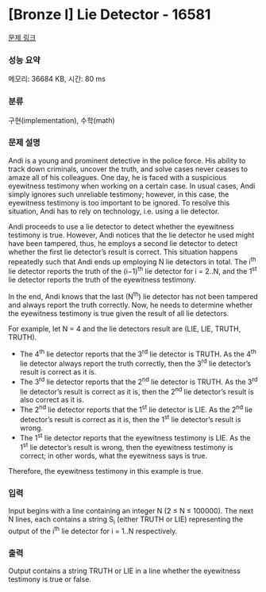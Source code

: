 # [Bronze I] Lie Detector - 16581 

[문제 링크](https://www.acmicpc.net/problem/16581) 

### 성능 요약

메모리: 36684 KB, 시간: 80 ms

### 분류

구현(implementation), 수학(math)

### 문제 설명

<p>Andi is a young and prominent detective in the police force. His ability to track down criminals, uncover the truth, and solve cases never ceases to amaze all of his colleagues. One day, he is faced with a suspicious eyewitness testimony when working on a certain case. In usual cases, Andi simply ignores such unreliable testimony; however, in this case, the eyewitness testimony is too important to be ignored. To resolve this situation, Andi has to rely on technology, i.e. using a lie detector.</p>

<p>Andi proceeds to use a lie detector to detect whether the eyewitness testimony is true. However, Andi notices that the lie detector he used might have been tampered, thus, he employs a second lie detector to detect whether the first lie detector’s result is correct. This situation happens repeatedly such that Andi ends up employing N lie detectors in total. The i<sup>th</sup> lie detector reports the truth of the (i−1)<sup>th</sup> lie detector for i = 2..N, and the 1<sup>st</sup> lie detector reports the truth of the eyewitness testimony.</p>

<p>In the end, Andi knows that the last (N<sup>th</sup>) lie detector has not been tampered and always report the truth correctly. Now, he needs to determine whether the eyewitness testimony is true given the result of all lie detectors.</p>

<p>For example, let N = 4 and the lie detectors result are (LIE, LIE, TRUTH, TRUTH).</p>

<ul>
	<li>The 4<sup>th</sup> lie detector reports that the 3<sup>rd</sup> lie detector is TRUTH. As the 4<sup>th</sup> lie detector always report the truth correctly, then the 3<sup>rd</sup> lie detector’s result is correct as it is.</li>
	<li>The 3<sup>rd</sup> lie detector reports that the 2<sup>nd</sup> lie detector is TRUTH. As the 3<sup>rd</sup> lie detector’s result is correct as it is, then the 2<sup>nd</sup> lie detector’s result is also correct as it is.</li>
	<li>The 2<sup>nd</sup> lie detector reports that the 1<sup>st</sup> lie detector is LIE. As the 2<sup>nd</sup> lie detector’s result is correct as it is, then the 1<sup>st</sup> lie detector’s result is wrong.</li>
	<li>The 1<sup>st</sup> lie detector reports that the eyewitness testimony is LIE. As the 1<sup>st</sup> lie detector’s result is wrong, then the eyewitness testimony is correct; in other words, what the eyewitness says is true.</li>
</ul>

<p>Therefore, the eyewitness testimony in this example is true.</p>

### 입력 

 <p>Input begins with a line containing an integer N (2 ≤ N ≤ 100000). The next N lines, each contains a string S<sub>i</sub> (either TRUTH or LIE) representing the output of the i<sup>th</sup> lie detector for i = 1..N respectively.</p>

### 출력 

 <p>Output contains a string TRUTH or LIE in a line whether the eyewitness testimony is true or false.</p>

